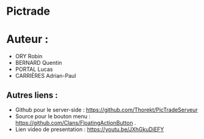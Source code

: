 # Pictrade

# Auteur :

* ORY Robin
* BERNARD Quentin
* PORTAL Lucas
* CARRIÈRES Adrian-Paul


## Autres liens : 

* Github pour le server-side : https://github.com/Thorekt/PicTradeServeur
* Source pour le bouton menu : https://github.com/Clans/FloatingActionButton  .
* Lien video de presentation : https://youtu.be/JXhGkuDiEFY

